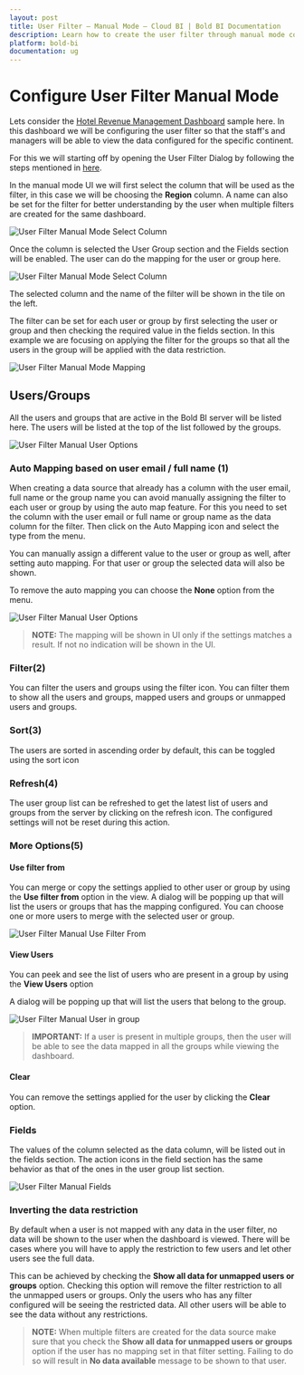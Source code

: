 ```yaml
---
layout: post
title: User Filter – Manual Mode – Cloud BI | Bold BI Documentation
description: Learn how to create the user filter through manual mode configuration by restricting field values access to users/groups in Bold BI Cloud.
platform: bold-bi
documentation: ug
---
```


# Configure User Filter Manual Mode
Lets consider the [Hotel Revenue Management Dashboard](https://www.boldbi.com/solutions/hospitality/hotel-revenue-management-dashboard) sample here. In this dashboard we will be configuring the user filter so that the staff's and managers will be able to view the data configured for the specific continent.

For this we will starting off by opening the User Filter Dialog by following the steps mentioned in [here](/cloud-bi/working-with-data-source/user-filter/#configuring-user-filter).

In the manual mode UI we will first select the column that will be used as the filter, in this case we will be choosing the **Region** column. A name can also be set for the filter for better understanding by the user when multiple filters are created for the same dashboard.

![User Filter Manual Mode Select Column](/static/assets/cloud/working-with-datasource/user-filter/images/user-filter-dlg-manual-select-column.png)

Once the column is selected the User Group section and the Fields section will be enabled. The user can do the mapping for the user or group here.

![User Filter Manual Mode Select Column](/static/assets/cloud/working-with-datasource/user-filter/images/user-filter-dlg-manual-option.png)

The selected column and the name of the filter will be shown in the tile on the left.

The filter can be set for each user or group by first selecting the user or group and then checking the required value in the fields section. In this example we are focusing on applying the filter for the groups so that all the users in the group will be applied with the data restriction.

![User Filter Manual Mode Mapping](/static/assets/cloud/working-with-datasource/user-filter/images/user-filter-dlg-manual-mapping.png)


## Users/Groups
All the users and groups that are active in the Bold BI server will be listed here. The users will be listed at the top of the list followed by the groups.

![User Filter Manual User Options](/static/assets/cloud/working-with-datasource/user-filter/images/user-filter-dlg-manual-user-options.png)

### Auto Mapping based on user email / full name (1)
When creating a data source that already has a column with the user email, full name or the group name you can avoid manually assigning the filter to each user or group by using the auto map feature. For this you need to set the column with the user email or full name or group name as the data column for the filter. Then click on the Auto Mapping icon and select the type from the menu. 

You can manually assign a different value to the user or group as well, after setting auto mapping. For that user or group the selected data will also be shown.

To remove the auto mapping you can choose the **None** option from the menu.

![User Filter Manual User Options](/static/assets/cloud/working-with-datasource/user-filter/images/user-filter-dlg-manual-auto-map.png)

> **NOTE:**  The mapping will be shown in UI only if the settings matches a result. If not no indication will be shown in the UI.

### Filter(2)
You can filter the users and groups using the filter icon. You can filter them to show all the users and groups, mapped users and groups or unmapped users and groups.

### Sort(3)
The users are sorted in ascending order by default, this can be toggled using the sort icon

### Refresh(4)
The user group list can be refreshed to get the latest list of users and groups from the server by clicking on the refresh icon. The configured settings will not be reset during this action.

### More Options(5)

#### Use filter from
You can merge or copy the settings applied to other user or group by using the **Use filter from** option in the view.
A dialog will be popping up that will list the users or groups that has the mapping configured. You can choose one or more users to merge with the selected user or group.

![User Filter Manual Use Filter From](/static/assets/cloud/working-with-datasource/user-filter/images/user-filter-dlg-manual-use-filter-from.png)

#### View Users
You can peek and see the list of users who are present in a group by using the **View Users** option

A dialog will be popping up that will list the users that belong to the group.

![User Filter Manual User in group](/static/assets/cloud/working-with-datasource/user-filter/images/user-filter-dlg-manual-users-in-group.png)

> **IMPORTANT:**  If a user is present in multiple groups, then the user will be able to see the data mapped in all the groups while viewing the dashboard.

#### Clear
You can remove the settings applied for the user by clicking the **Clear** option.


### Fields

The values of the column selected as the data column, will be listed out in the fields section. The action icons in the field section has the same behavior as that of the ones in the user group list section.

![User Filter Manual Fields](/static/assets/cloud/working-with-datasource/user-filter/images/user-filter-dlg-manual-fields.png)




### Inverting the data restriction
By default when a user is not mapped with any data in the user filter, no data will be shown to the user when the dashboard is viewed. There will be cases where you will have to apply the restriction to few users and let other users see the full data.

This can be achieved by checking the **Show all data for unmapped users or groups** option. Checking this option will remove the filter restriction to all the unmapped users or groups. Only the users who has any filter configured will be seeing the restricted data. All other users will be able to see the data without any restrictions.

> **NOTE:**  When multiple filters are created for the data source make sure that you check the **Show all data for unmapped users or groups** option if the user has no mapping set in that filter setting. Failing to do so will result in **No data available** message to be shown to that user.
